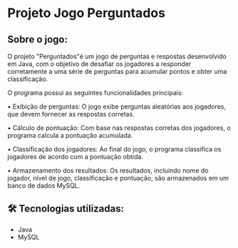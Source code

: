 # Projeto Jogo Perguntados

## Sobre o jogo:

O projeto "Perguntados"é um jogo de perguntas e respostas desenvolvido em Java, com o objetivo de desafiar os jogadores a responder corretamente a uma série de perguntas para acumular pontos e obter uma classificação.

O programa possui as seguintes funcionalidades principais:

• Exibição de perguntas: O jogo exibe perguntas aleatórias aos jogadores, que devem fornecer as respostas corretas.

• Cálculo de pontuação: Com base nas respostas corretas dos jogadores, o programa calcula a pontuação acumulada.

• Classificação dos jogadores: Ao final do jogo, o programa classifica os jogadores de acordo com a pontuação obtida.

• Armazenamento dos resultados: Os resultados, incluindo nome do jogador, nível de jogo, classificação e pontuação, são armazenados em um banco de dados MySQL.

## 🛠 Tecnologias utilizadas:

* Java
* MySQL